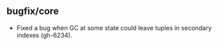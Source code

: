 ## bugfix/core

* Fixed a bug when GC at some state could leave tuples in secondary indexes
  (gh-6234).
